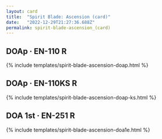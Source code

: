 ```yaml
---
layout: card
title:  "Spirit Blade: Ascension (card)"
date:   "2022-12-29T21:27:36.688Z"
permalink: spirit-blade-ascension_(card)
---
```


## DOAp &middot; EN-110 R

{% include templates/spirit-blade-ascension-doap.html %}


## DOAp &middot; EN-110KS R

{% include templates/spirit-blade-ascension-doap-ks.html %}


## DOA 1st &middot; EN-251 R

{% include templates/spirit-blade-ascension-doa1e.html %}
